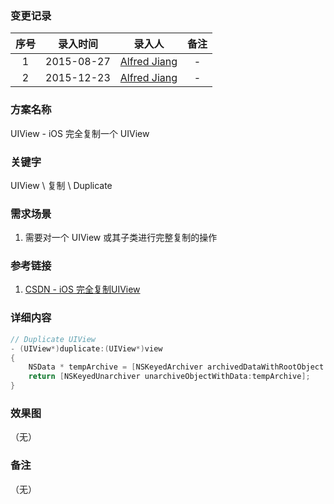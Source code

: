 ### 变更记录

| 序号 | 录入时间 | 录入人 | 备注 |
|:--------:|:--------:|:--------:|:--------:|
| 1 | 2015-08-27 | [Alfred Jiang](https://github.com/viktyz) | - |
| 2 | 2015-12-23 | [Alfred Jiang](https://github.com/viktyz) | - |

### 方案名称

UIView - iOS 完全复制一个 UIView

### 关键字

UIView \ 复制 \ Duplicate

### 需求场景

1. 需要对一个 UIView 或其子类进行完整复制的操作

### 参考链接

1. [CSDN - iOS 完全复制UIView](http://blog.csdn.net/meegomeego/article/details/20375447)

### 详细内容
```objectivec
// Duplicate UIView
- (UIView*)duplicate:(UIView*)view
{
    NSData * tempArchive = [NSKeyedArchiver archivedDataWithRootObject:view];
    return [NSKeyedUnarchiver unarchiveObjectWithData:tempArchive];
}
```

### 效果图
（无）

### 备注
（无）